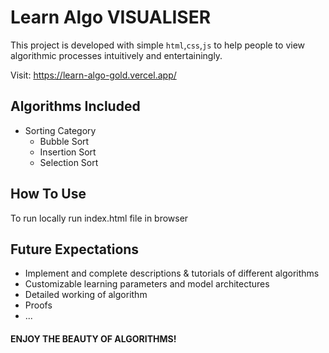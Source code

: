 # Learn Algo VISUALISER
This project is developed with simple ```html```,```css```,```js``` to help people to view algorithmic processes intuitively and entertainingly.

Visit: https://learn-algo-gold.vercel.app/

## Algorithms Included
- Sorting Category
  - Bubble Sort
  - Insertion Sort
  - Selection Sort
 
## How To Use

To run locally run index.html file in browser

## Future Expectations
- Implement and complete descriptions & tutorials of different algorithms
- Customizable learning parameters and model architectures
- Detailed working of algorithm
- Proofs
- ...

#### ENJOY THE BEAUTY OF ALGORITHMS!

